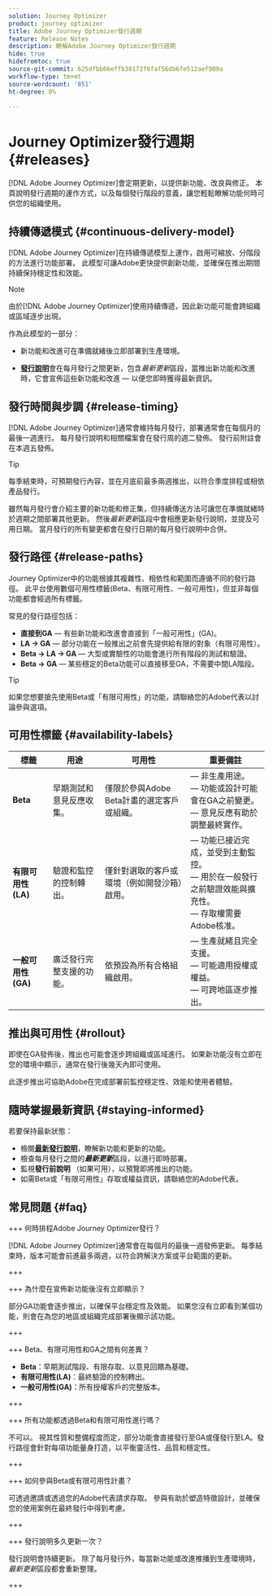 ```yaml
---
solution: Journey Optimizer
product: journey optimizer
title: Adobe Journey Optimizer發行週期
feature: Release Notes
description: 瞭解Adobe Journey Optimizer發行週期
hide: true
hidefromtoc: true
source-git-commit: 625dfbb66effb30172f6faf56db6fe512aef909a
workflow-type: tm+mt
source-wordcount: '851'
ht-degree: 0%

---
```


# Journey Optimizer發行週期 {#releases}

[!DNL Adobe Journey Optimizer]會定期更新，以提供新功能、改良與修正。 本頁說明發行週期的運作方式，以及每個發行階段的意義，讓您輕鬆瞭解功能何時可供您的組織使用。

## 持續傳遞模式 {#continuous-delivery-model}

[!DNL Adobe Journey Optimizer]在持續傳遞模型上運作，啟用可縮放、分階段的方法進行功能部署。 此模型可讓Adobe更快提供創新功能，並確保在推出期間持續保持穩定性和效能。

>[!NOTE]
>
> 由於[!DNL Adobe Journey Optimizer]使用持續傳遞，因此新功能可能會跨組織或區域逐步出現。

作為此模型的一部分：

* 新功能和改進可在準備就緒後立即部署到生產環境。

* [**發行說明**](release-notes.md)&#x200B;會在每月發行之間更新，包含&#x200B;_最新更新_&#x200B;區段，當推出新功能和改進時，它會宣佈這些新功能和改進 — 以便您即時獲得最新資訊。

## 發行時間與步調 {#release-timing}

[!DNL Adobe Journey Optimizer]通常會維持每月發行，部署通常會在每個月的最後一週進行。 每月發行說明和相關檔案會在發行周的週二發佈。 發行前附註會在本週五發佈。

>[!TIP]
>
> 每季結束時，可預期發行內容，並在月底前最多兩週推出，以符合季度排程或相依產品發行。

雖然每月發行會介紹主要的新功能和修正集，但持續傳送方法可讓您在準備就緒時於週期之間部署其他更新。 然後&#x200B;_最新更新_&#x200B;區段中會相應更新發行說明，並提及可用日期。 當月發行的所有變更都會在發行日期的每月發行說明中合併。


## 發行路徑 {#release-paths}

Journey Optimizer中的功能根據其複雜性、相依性和範圍而遵循不同的發行路徑。 此平台使用數個可用性標籤(Beta、有限可用性、一般可用性)，但並非每個功能都會經過所有標籤。

常見的發行路徑包括：

* **直接到GA** — 有些新功能和改進會直接到「一般可用性」(GA)。
* **LA → GA** — 部分功能在一般推出之前會先提供給有限的對象（有限可用性）。
* **Beta → LA → GA** — 大型或實驗性的功能會進行所有階段的測試和驗證。
* **Beta → GA** — 某些穩定的Beta功能可以直接移至GA，不需要中間LA階段。

>[!TIP]
>
> 如果您想要搶先使用Beta或「有限可用性」的功能，請聯絡您的Adobe代表以討論參與選項。


## 可用性標籤 {#availability-labels}

| **標籤** | **用途** | **可用性** | **重要備註** |
|------------|-------------|------------------|----------------|
| **Beta** | 早期測試和意見反應收集。 | 僅限於參與Adobe Beta計畫的選定客戶或組織。 |  — 非生產用途。<br> — 功能或設計可能會在GA之前變更。<br> — 意見反應有助於調整最終實作。 |
| **有限可用性(LA)** | 驗證和監控的控制轉出。 | 僅針對選取的客戶或環境（例如開發沙箱）啟用。 |  — 功能已接近完成，並受到主動監控。<br> — 用於在一般發行之前驗證效能與擴充性。<br> — 存取權需要Adobe核准。 |
| **一般可用性(GA)** | 廣泛發行完整支援的功能。 | 依預設為所有合格組織啟用。 |  — 生產就緒且完全支援。<br> — 可能適用授權或權益。<br> — 可跨地區逐步推出。 |


## 推出與可用性 {#rollout}

即使在GA發佈後，推出也可能會逐步跨組織或區域進行。 如果新功能沒有立即在您的環境中顯示，通常在發行後幾天內即可使用。

此逐步推出可協助Adobe在完成部署前監控穩定性、效能和使用者體驗。


## 隨時掌握最新資訊 {#staying-informed}

若要保持最新狀態：

* 檢閱&#x200B;[**最新發行說明**](release-notes.md)，瞭解新功能和更新的功能。
* 檢查每月發行之間的&#x200B;**_最新更新_**&#x200B;區段，以進行即時部署。
* 監視&#x200B;**發行前說明** （如果可用），以預覽即將推出的功能。
* 如需Beta或「有限可用性」存取或權益資訊，請聯絡您的Adobe代表。


## 常見問題 {#faq}

+++ 何時排程Adobe Journey Optimizer發行？

[!DNL Adobe Journey Optimizer]通常會在每個月的最後一週發佈更新。 每季結束時，版本可能會前進最多兩週，以符合跨解決方案或平台範圍的更新。

+++

+++ 為什麼在宣佈新功能後沒有立即顯示？

部分GA功能會逐步推出，以確保平台穩定性及效能。 如果您沒有立即看到某個功能，則會在為您的地區或組織完成部署後顯示該功能。

+++

+++ Beta、有限可用性和GA之間有何差異？

* **Beta**：早期測試階段、有限存取、以意見回饋為基礎。
* **有限可用性(LA)**：最終驗證的控制轉出。
* **一般可用性(GA)**：所有授權客戶的完整版本。

+++

+++ 所有功能都透過Beta和有限可用性進行嗎？

不可以。 視其性質和整備程度而定，部分功能會直接發行至GA或僅發行至LA。發行路徑會針對每項功能量身打造，以平衡靈活性、品質和穩定性。

+++

+++ 如何參與Beta或有限可用性計畫？

可透過邀請或透過您的Adobe代表請求存取。 參與有助於塑造特徵設計，並確保您的使用案例在最終發行中得到考慮。

+++

+++ 發行說明多久更新一次？

發行說明會持續更新。 除了每月發行外，每當新功能或改進推播到生產環境時，_最新更新_&#x200B;區段都會重新整理。

+++
